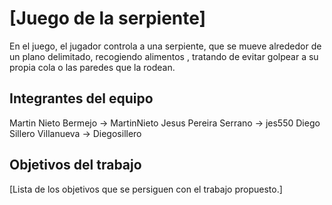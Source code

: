 # [Juego de la serpiente]

En el juego, el jugador controla a una serpiente, que se mueve alrededor de un plano delimitado, recogiendo alimentos , tratando de evitar golpear a su propia cola o las paredes que la rodean.

## Integrantes del equipo
Martin Nieto Bermejo -> MartinNieto
Jesus Pereira Serrano -> jes550
Diego Sillero Villanueva -> Diegosillero


## Objetivos del trabajo

[Lista de los objetivos que se persiguen con el trabajo propuesto.]
